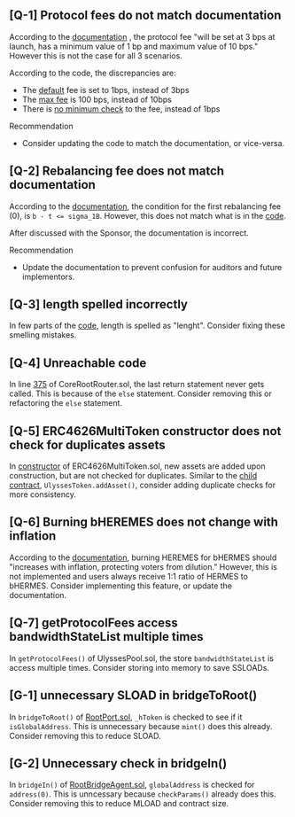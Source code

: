 ## [Q-1] Protocol fees do not match documentation
According to the [documentation](https://v2-docs.maiadao.io/protocols/Ulysses/overview/unified-liquidity/fees#protocol-fees) , the protocol fee "will be set at 3 bps at launch, has a minimum value of 1 bp and maximum value of 10 bps." However this is not the case for all 3 scenarios. 

According to the code, the discrepancies are:
- The [default](https://github.com/code-423n4/2023-05-maia/blob/54a45beb1428d85999da3f721f923cbf36ee3d35/src/ulysses-amm/UlyssesPool.sol#L67) fee is set to 1bps, instead of 3bps
- The [max fee](https://github.com/code-423n4/2023-05-maia/blob/54a45beb1428d85999da3f721f923cbf36ee3d35/src/ulysses-amm/UlyssesPool.sol#L51-L52) is 100 bps, instead of 10bps
- There is [no minimum check](https://github.com/code-423n4/2023-05-maia/blob/54a45beb1428d85999da3f721f923cbf36ee3d35/src/ulysses-amm/UlyssesPool.sol#L323-L330) to the fee, instead of 1bps

Recommendation
- Consider updating the code to match the documentation, or vice-versa.

## [Q-2] Rebalancing fee does not match documentation
According to the [documentation](https://v2-docs.maiadao.io/protocols/Ulysses/overview/unified-liquidity/fees#protocol-fees), the condition for the first rebalancing fee (0), is `b - t <= sigma_1B`. However, this does not match what is in the [code](https://github.com/code-423n4/2023-05-maia/blob/54a45beb1428d85999da3f721f923cbf36ee3d35/src/ulysses-amm/UlyssesPool.sol#L733). 

After discussed with the Sponsor, the documentation is incorrect.

Recommendation
- Update the documentation to prevent confusion for auditors and future implementors.

## [Q-3] length spelled incorrectly
In few parts of the [code](https://github.com/code-423n4/2023-05-maia/blob/54a45beb1428d85999da3f721f923cbf36ee3d35/src/ulysses-omnichain/RootPort.sol#L67), length is spelled as "lenght". Consider fixing these smelling mistakes.
 
## [Q-4] Unreachable code
In line [375](https://github.com/code-423n4/2023-05-maia/blob/54a45beb1428d85999da3f721f923cbf36ee3d35/src/ulysses-omnichain/CoreRootRouter.sol#L375) of CoreRootRouter.sol, the last return statement never gets called. This is because of the `else` statement. Consider removing this or refactoring the `else` statement.

## [Q-5] ERC4626MultiToken constructor does not check for duplicates assets
In [constructor](https://github.com/code-423n4/2023-05-maia/blob/54a45beb1428d85999da3f721f923cbf36ee3d35/src/erc-4626/ERC4626MultiToken.sol#L50-L62) of ERC4626MultiToken.sol, new assets are added upon construction, but are not checked for duplicates. Similar to the [child contract](https://github.com/code-423n4/2023-05-maia/blob/54a45beb1428d85999da3f721f923cbf36ee3d35/src/ulysses-amm/UlyssesToken.sol#L45), `UlyssesToken.addAsset()`, consider adding duplicate checks for more consistency.

## [Q-6] Burning bHEREMES does not change with inflation
According to the [documentation](https://v2-docs.maiadao.io/protocols/Hermes/overview/tokenomics/bhermes#burning), burning HEREMES for bHERMES should "increases with inflation, protecting voters from dilution." However, this is not implemented and users always receive 1:1 ratio of HERMES to bHERMES. Consider implementing this feature, or update the documentation.

## [Q-7] getProtocolFees access bandwidthStateList multiple times
In `getProtocolFees()` of UlyssesPool.sol, the store `bandwidthStateList` is access multiple times. Consider storing into memory to save SSLOADs.


## [G-1] unnecessary SLOAD in bridgeToRoot()
In `bridgeToRoot()` of [RootPort.sol](https://github.com/code-423n4/2023-05-maia/blob/54a45beb1428d85999da3f721f923cbf36ee3d35/src/ulysses-omnichain/RootPort.sol#L280), `_hToken` is checked to see if it `isGlobalAddress`. This is unnecessary because `mint()` does this already. Consider removing this to reduce SLOAD.

## [G-2] Unnecessary check in bridgeIn()
In `bridgeIn()` of [RootBridgeAgent.sol](https://github.com/code-423n4/2023-05-maia/blob/54a45beb1428d85999da3f721f923cbf36ee3d35/src/ulysses-omnichain/RootBridgeAgent.sol#L397), `globalAddress` is checked for `address(0)`. This is unncessary because `checkParams()` already does this. Consider removing this to reduce MLOAD and contract size.
